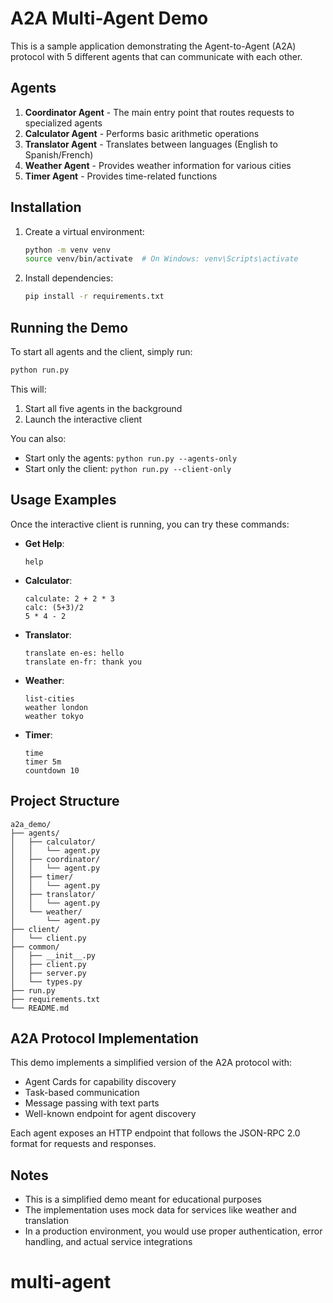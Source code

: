 # A2A Multi-Agent Demo

This is a sample application demonstrating the Agent-to-Agent (A2A) protocol with 5 different agents that can communicate with each other.

## Agents

1. **Coordinator Agent** - The main entry point that routes requests to specialized agents
2. **Calculator Agent** - Performs basic arithmetic operations
3. **Translator Agent** - Translates between languages (English to Spanish/French)
4. **Weather Agent** - Provides weather information for various cities
5. **Timer Agent** - Provides time-related functions

## Installation

1. Create a virtual environment:
   ```bash
   python -m venv venv
   source venv/bin/activate  # On Windows: venv\Scripts\activate
   ```

2. Install dependencies:
   ```bash
   pip install -r requirements.txt
   ```

## Running the Demo

To start all agents and the client, simply run:

```bash
python run.py
```

This will:
1. Start all five agents in the background
2. Launch the interactive client

You can also:
- Start only the agents: `python run.py --agents-only`
- Start only the client: `python run.py --client-only`

## Usage Examples

Once the interactive client is running, you can try these commands:

- **Get Help**:
  ```
  help
  ```

- **Calculator**:
  ```
  calculate: 2 + 2 * 3
  calc: (5+3)/2
  5 * 4 - 2
  ```

- **Translator**:
  ```
  translate en-es: hello
  translate en-fr: thank you
  ```

- **Weather**:
  ```
  list-cities
  weather london
  weather tokyo
  ```

- **Timer**:
  ```
  time
  timer 5m
  countdown 10
  ```

## Project Structure

```
a2a_demo/
├── agents/
│   ├── calculator/
│   │   └── agent.py
│   ├── coordinator/
│   │   └── agent.py
│   ├── timer/
│   │   └── agent.py
│   ├── translator/
│   │   └── agent.py
│   └── weather/
│       └── agent.py
├── client/
│   └── client.py
├── common/
│   ├── __init__.py
│   ├── client.py
│   ├── server.py
│   └── types.py
├── run.py
├── requirements.txt
└── README.md
```

## A2A Protocol Implementation

This demo implements a simplified version of the A2A protocol with:

- Agent Cards for capability discovery
- Task-based communication
- Message passing with text parts
- Well-known endpoint for agent discovery

Each agent exposes an HTTP endpoint that follows the JSON-RPC 2.0 format for requests and responses.

## Notes

- This is a simplified demo meant for educational purposes
- The implementation uses mock data for services like weather and translation
- In a production environment, you would use proper authentication, error handling, and actual service integrations
# multi-agent

